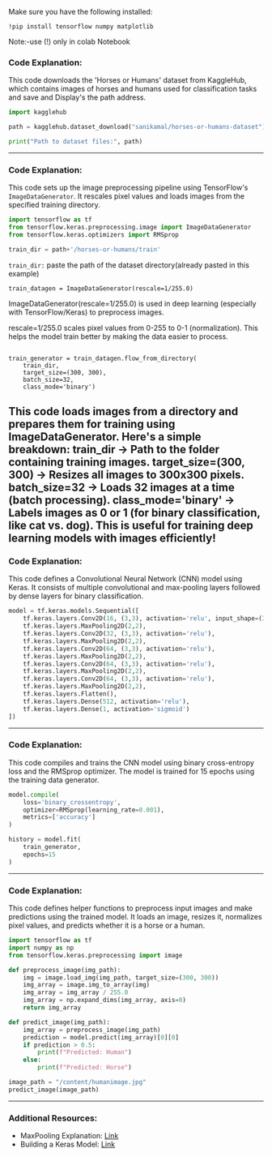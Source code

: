 Make sure you have the following installed:
```
!pip install tensorflow numpy matplotlib
```

Note:-use (!) only in colab Notebook
### Code Explanation:
This code downloads the 'Horses or Humans' dataset from KaggleHub, which contains images of horses and humans used for classification tasks and save and Display's the path address.

```python
import kagglehub

path = kagglehub.dataset_download("sanikamal/horses-or-humans-dataset")

print("Path to dataset files:", path)
```

---

### Code Explanation:
This code sets up the image preprocessing pipeline using TensorFlow's `ImageDataGenerator`. It rescales pixel values and loads images from the specified training directory.



```python
import tensorflow as tf
from tensorflow.keras.preprocessing.image import ImageDataGenerator
from tensorflow.keras.optimizers import RMSprop

train_dir = path+'/horses-or-humans/train'
```
`train_dir:` paste the path of the dataset directory(already pasted in this example)
```
train_datagen = ImageDataGenerator(rescale=1/255.0)
```
ImageDataGenerator(rescale=1/255.0) is used in deep learning (especially with TensorFlow/Keras) to preprocess images.

rescale=1/255.0 scales pixel values from 0-255 to 0-1 (normalization).
This helps the model train better by making the data easier to process.
```

train_generator = train_datagen.flow_from_directory(
    train_dir,
    target_size=(300, 300),
    batch_size=32,
    class_mode='binary')
```
This code loads images from a directory and prepares them for training using ImageDataGenerator. Here's a simple breakdown:
train_dir → Path to the folder containing training images.
target_size=(300, 300) → Resizes all images to 300x300 pixels.
batch_size=32 → Loads 32 images at a time (batch processing).
class_mode='binary' → Labels images as 0 or 1 (for binary classification, like cat vs. dog).
This is useful for training deep learning models with images efficiently! 
---

### Code Explanation:
This code defines a Convolutional Neural Network (CNN) model using Keras. It consists of multiple convolutional and max-pooling layers followed by dense layers for binary classification.

```python
model = tf.keras.models.Sequential([
    tf.keras.layers.Conv2D(16, (3,3), activation='relu', input_shape=(300, 300, 3)),
    tf.keras.layers.MaxPooling2D(2,2),
    tf.keras.layers.Conv2D(32, (3,3), activation='relu'),
    tf.keras.layers.MaxPooling2D(2,2),
    tf.keras.layers.Conv2D(64, (3,3), activation='relu'),
    tf.keras.layers.MaxPooling2D(2,2),
    tf.keras.layers.Conv2D(64, (3,3), activation='relu'),
    tf.keras.layers.MaxPooling2D(2,2),
    tf.keras.layers.Conv2D(64, (3,3), activation='relu'),
    tf.keras.layers.MaxPooling2D(2,2),
    tf.keras.layers.Flatten(),
    tf.keras.layers.Dense(512, activation='relu'),
    tf.keras.layers.Dense(1, activation='sigmoid')
])
```

---

### Code Explanation:
This code compiles and trains the CNN model using binary cross-entropy loss and the RMSprop optimizer. The model is trained for 15 epochs using the training data generator.

```python
model.compile(
    loss='binary_crossentropy',
    optimizer=RMSprop(learning_rate=0.001),
    metrics=['accuracy']
)

history = model.fit(
    train_generator,
    epochs=15
)
```

---

### Code Explanation:
This code defines helper functions to preprocess input images and make predictions using the trained model. It loads an image, resizes it, normalizes pixel values, and predicts whether it is a horse or a human.

```python
import tensorflow as tf
import numpy as np
from tensorflow.keras.preprocessing import image

def preprocess_image(img_path):
    img = image.load_img(img_path, target_size=(300, 300))
    img_array = image.img_to_array(img)
    img_array = img_array / 255.0
    img_array = np.expand_dims(img_array, axis=0)
    return img_array

def predict_image(img_path):
    img_array = preprocess_image(img_path)
    prediction = model.predict(img_array)[0][0]
    if prediction > 0.5:
        print(f"Predicted: Human")
    else:
        print(f"Predicted: Horse")

image_path = "/content/humanimage.jpg"
predict_image(image_path)
```

---

### Additional Resources:
- MaxPooling Explanation: [Link](https://doimages.nyc3.cdn.digitaloceanspaces.com/010AI-ML/content/images/2022/07/maxpooled_1-1.png)
- Building a Keras Model: [Link](https://makeschool.org/mediabook/oa/tutorials/keras-for-image-classification-pfw/building-a-keras-sequential-model/)

